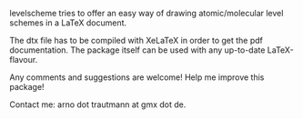 levelscheme tries to offer an easy way of drawing atomic/molecular level schemes in a LaTeX document.

The dtx file has to be compiled with XeLaTeX in order to get the pdf documentation. The package itself can be used with any up-to-date LaTeX-flavour.

Any comments and suggestions are welcome! Help me improve this package!

Contact me: arno dot trautmann at gmx dot de.
